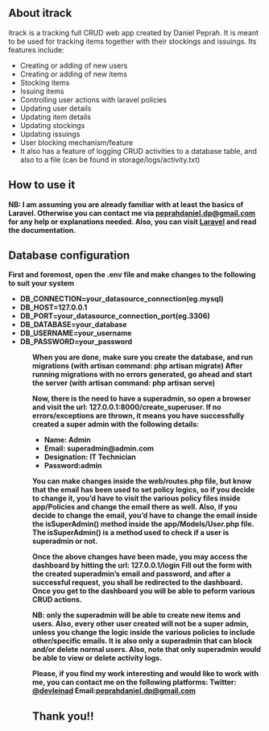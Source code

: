 <h2><b>About itrack</b></h2>

itrack is a tracking full CRUD web app created by Daniel Peprah. It is meant to be used for tracking items together with their stockings and issuings.
Its features include:
<ul>
  <li>Creating or adding of new users</li>
  <li>Creating or adding of new items</li>
  <li>Stocking items</li>
  <li>Issuing items</li>
  <li>Controlling user actions with laravel policies</li>
  <li>Updating user details</li>
  <li>Updating item details</li>
  <li>Updating stockings</li>
  <li>Updating issuings</li>
  <li>User blocking mechanism/feature</li>
  <li>It also has a feature of logging CRUD activities to a database table, and also to a file (can be found in storage/logs/activity.txt)</li>
 </ul>


<h2><b>How to use it</h2>

NB: I am assuming you are already familiar with at least the basics of Laravel. Otherwise you can contact me via <b>peprahdaniel.dp@gmail.com</b> for any help or explanations needed. Also, you can visit <a href="https://laravel.com/docs">Laravel</a> and read the documentation.

<h2><b>Database configuration</b></h2>

First and foremost, open the .env file and make changes to the following to suit your system
<ul>
  <li>DB_CONNECTION=your_datasource_connection(eg.mysql)</li>  
  <li>DB_HOST=127.0.0.1</li>  
  <li>DB_PORT=your_datasource_connection_port(eg.3306)</li>  
  <li>DB_DATABASE=your_database</li>  
  <li>DB_USERNAME=your_username</li>  
  <li>DB_PASSWORD=your_password</li>
<ul>

When you are done, make sure you create the database, and run migrations (with artisan command: php artisan migrate)
After running migrations with no errors generated, go ahead and start the server (with artisan command: php artisan serve)
  
Now, there is the need to have a superadmin, so open a browser and visit the url: 127.0.0.1:8000/create_superuser. If no errors/exceptions are thrown, it means you have successfully created a super admin with the following details:
<ul>
  <li>Name: Admin</li>
  <li>Email: superadmin@admin.com</li>
  <li>Designation: IT Technician</li>
  <li>Password:admin</li>
</ul>

You can make changes inside the web/routes.php file, but know that the email has been used to set policy logics, so if you decide to change it, you’d have to visit the various policy files inside <b>app/Policies</b> and change the email there as well.
Also, if you decide to change the email, you’d have to change the email inside the isSuperAdmin() method inside the app/Models/User.php file. The isSuperAdmin() is a method used to check if a user is superadmin or not.

Once the above changes have been made, you may access the dashboard by hitting the url: <b>127.0.0.1/login</b>
Fill out the form with the created superadmin’s email and password, and after a successful request, you shall be redirected to the dashboard. Once you get to the dashboard you will be able to peform various CRUD actions.

NB: only the superadmin will be able to create new items and users. Also, every other user created will not be a super admin, unless you change the logic inside the various policies to include other/specific emails.
It is also only a superadmin that can block and/or delete normal users.
Also, note that only superadmin would be able to view or delete activity logs.


Please, if you find my work interesting and would like to work with me, you can contact me on the following platforms:
Twitter: <a href="https://twitter.com/devleinad">@devleinad</a>
Email:peprahdaniel.dp@gmail.com


<h2>Thank you!!</h2>
